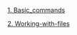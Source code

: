 
[1. Basic_commands](https://github.com/domanhduy/ghichep/blob/master/DuyDM/Linux/docs/1.%20Basic-commands.md)

[2. Working-with-files](https://github.com/domanhduy/ghichep/blob/master/DuyDM/Linux/docs/2.%20Working-with-files.md)